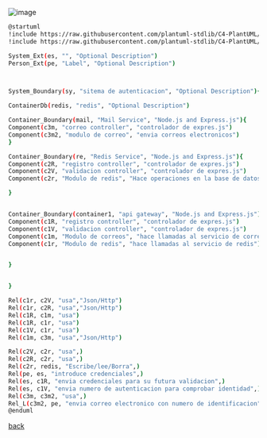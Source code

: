 ![image](http://www.plantuml.com/plantuml/png/jLHDJnin4BtdLxWvfH9abT1JJuWF2LNGeg1oHRFs0AxyOOrj8Ahux_MioPAaswYbxM6ryjltdZrlrdCO4r3ArepUQITDLYZkKmhnOzCGF4xlTBhFROv8qhk4Basbjqqmu5Yp7vCokcsEF-nVClJruhon41DIWMwEYmAqGvg6_-HlWtUiwVn7LylonTwSFgK9nZqn7fVdIqZQEp3Y1ACatQt6xqUNID6xZXgmqCwXHRE3F-hTZtns2cWvYSj2ZxfW81GAo7nwBK6oufTEtqUZFfQJTaAeD1-rU-_QlnUz7i22DaLnKLxY2kb1IsI7prxXz5iKu9GuVGg4CPObxzpdDP47jZ2b9q8lE7ZonY2n_6K5oXENXUnG3JRryyArNcNZcLQjM8_kGSFBEWeqA8kTqzApm_DW8SGTM702Vrp7VD65TwTZehTLChykr0SmMdMTUvi7SH_wCFfcde54uGDIPurHe1C6H0iHcQSWTQbmB4Evo1KqAruGjBY3X8-m_ErqPd-TpkmVf3Epw-ciVWtMttC-ne051L604R5hlrxZRLaD1xtRgBBu3Z_NPu6cMjNcvmZZlV6dw5rpbb8ep3N2OWUXVAl5CM43f2tmUW1a9T_38V_AcBDiJYj6rV6H1b06LiFab2T7Yur1R8uyKS_YKOVCqDmtbIKAMKJef0Q3SKLZ2XVIN-OrZWX0868Mjpbb0l7wRsoghtkronR9_pGYgv4ilINV0Wcj-9i2rPTqK0EQRrHwSpwfMC2jORC-QmharZQkthTQzWSzHAUoDJy0)

```bash
@startuml
!include https://raw.githubusercontent.com/plantuml-stdlib/C4-PlantUML/master/C4_Container.puml
!include https://raw.githubusercontent.com/plantuml-stdlib/C4-PlantUML/master/C4_Component.puml

System_Ext(es, "", "Optional Description")
Person_Ext(pe, "Label", "Optional Description")



System_Boundary(sy, "sitema de autenticacion", "Optional Description"){

ContainerDb(redis, "redis", "Optional Description")

Container_Boundary(mail, "Mail Service", "Node.js and Express.js"){
Component(c3m, "correo controller", "controlador de expres.js")
Component(c3m2, "modulo de correo", "envia correos electronicos")
}

Container_Boundary(re, "Redis Service", "Node.js and Express.js"){
Component(c2R, "registro controller", "controlador de expres.js")
Component(c2V, "validacion controller", "controlador de expres.js")
Component(c2r, "Modulo de redis", "Hace operaciones en la base de datos")

}


Container_Boundary(container1, "api gateway", "Node.js and Express.js"){
Component(c1R, "registro controller", "controlador de expres.js")
Component(c1V, "validacion controller", "controlador de expres.js")
Component(c1m, "Modulo de correos", "hace llamadas al servicio de correo")
Component(c1r, "Modulo de redis", "hace llamadas al servicio de redis")


}


}

Rel(c1r, c2V, "usa","Json/Http")
Rel(c1r, c2R, "usa","Json/Http")
Rel(c1R, c1m, "usa")
Rel(c1R, c1r, "usa")
Rel(c1V, c1r, "usa")
Rel(c1m, c3m, "usa","Json/Http")

Rel(c2V, c2r, "usa",)
Rel(c2R, c2r, "usa",)
Rel(c2r, redis, "Escribe/lee/Borra",)
Rel(pe, es, "introduce credenciales",)
Rel(es, c1R, "envia credenciales para su futura validacion",)
Rel(es, c1V, "envia numero de autenticacion para comprobar identidad",)
Rel(c3m, c3m2, "usa",)
Rel_L(c3m2, pe, "envia correo electronico con numero de identificacion",)
@enduml
```

[back](./../../Diagramas.md)
